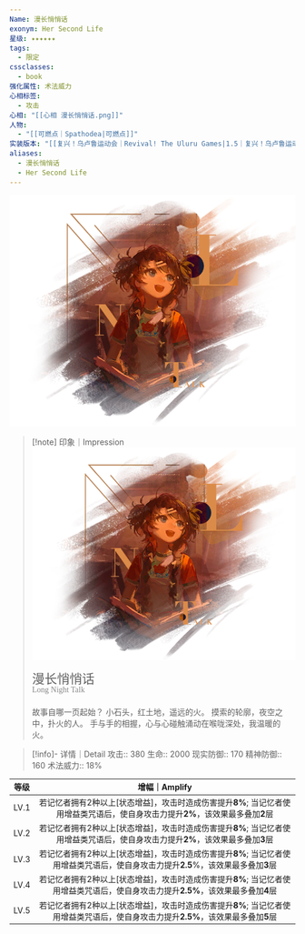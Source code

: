 ```yaml
---
Name: 漫长悄悄话
exonym: Her Second Life
星级: ✦✦✦✦✦✦
tags:
  - 限定
cssclasses:
  - book
强化属性: 术法威力
心相标签:
  - 攻击
心相: "[[心相 漫长悄悄话.png]]"
人物:
  - "[[可燃点｜Spathodea|可燃点]]"
实装版本: "[[复兴！乌卢鲁运动会｜Revival! The Uluru Games|1.5｜复兴！乌卢鲁运动会]]"
aliases:
  - 漫长悄悄话
  - Her Second Life
---
```

![cover](assets/漫长悄悄话｜Long%20Night%20Talk.assets/心相%20漫长悄悄话.png)

> [!note] 印象｜Impression
> ![心相|inlL|300](assets/漫长悄悄话｜Long%20Night%20Talk.assets/心相%20漫长悄悄话.png)
> <p style="font-family: '家族宋', sans-serif; font-size: 22px; line-height: 0.75; text-indent: 0;">漫长悄悄话<br><span style="font-family: serif; font-size: 14px; color: #888888;">Long Night Talk</span></p>
> 
> 故事自哪一页起始？
> 小石头，红土地，遥远的火。
> 摸索的轮廓，夜空之中，扑火的人。
> 手与手的相握，心与心碰触涌动在喉咙深处，我温暖的火。


> [!info]- 详情｜Detail
> 攻击:: 380
> 生命:: 2000
> 现实防御:: 170
> 精神防御:: 160
> 术法威力:: 18%

|  等级  |                                 增幅｜Amplify                                  |
| :--: | :-------------------------------------------------------------------------: |
| LV.1 | 若记忆者拥有2种以上[状态增益]，攻击时造成伤害提升**8%**; 当记忆者使用增益类咒语后，使自身攻击力提升**2%**，该效果最多叠加**2**层 |
| LV.2 |       若记忆者拥有2种以上[状态增益]，攻击时造成伤害提升**8%**; 当记忆者使用增益类咒语后，使自身攻击力提升**2%**，该效果最多叠加**3**层       |
| LV.3 |      若记忆者拥有2种以上[状态增益]，攻击时造成伤害提升**8%**; 当记忆者使用增益类咒语后，使自身攻击力提升**2.5**%，该效果最多叠加**3**层      |
| LV.4 |      若记忆者拥有2种以上[状态增益]，攻击时造成伤害提升**8%**; 当记忆者使用增益类咒语后，使自身攻击力提升**2.5%**，该效果最多叠加**4**层      |
| LV.5 |      若记忆者拥有2种以上[状态增益]，攻击时造成伤害提升**8%**; 当记忆者使用增益类咒语后，使自身攻击力提升**2.5%**，该效果最多叠加**5**层      |
